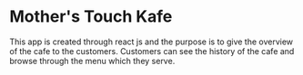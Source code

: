 # Mother's Touch Kafe

This app is created through react js and the purpose is to give the overview of the cafe to the customers.
Customers can see the history of the cafe and browse through the menu which they serve.
